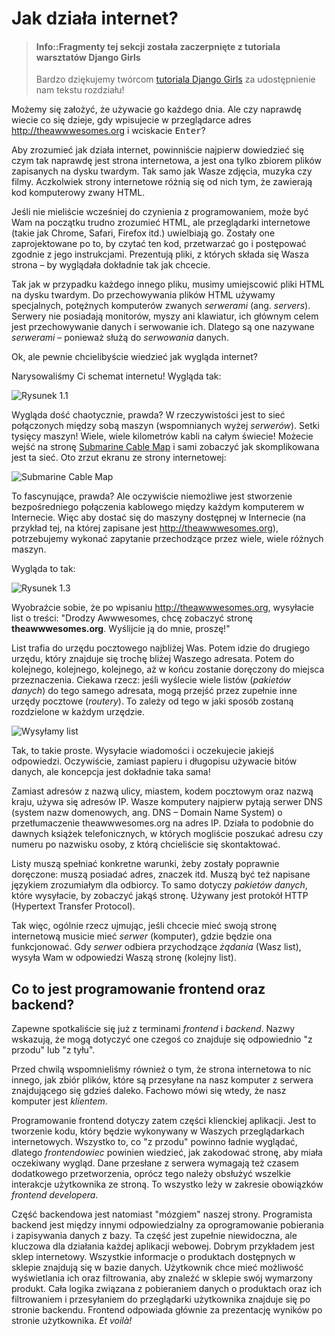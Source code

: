 # Jak działa internet?

> #### Info::Fragmenty tej sekcji została zaczerpnięte z tutoriala warsztatów Django Girls
>
> Bardzo dziękujemy twórcom [tutoriala Django Girls](http://tutorial.djangogirls.org/pl/) za udostępnienie nam tekstu rozdziału!

Możemy się założyć, że używacie go każdego dnia. Ale czy naprawdę wiecie co się dzieje, gdy wpisujecie w przeglądarce adres http://theawwwesomes.org i wciskacie <kbd>Enter</kbd>?

Aby zrozumieć jak działa internet, powinniście najpierw dowiedzieć się czym tak naprawdę jest strona internetowa, a jest ona tylko zbiorem plików zapisanych na dysku twardym. Tak samo jak Wasze zdjęcia, muzyka czy filmy. Aczkolwiek strony internetowe różnią się od nich tym, że zawierają kod komputerowy zwany HTML.

Jeśli nie mieliście wcześniej do czynienia z programowaniem, może być Wam na początku trudno zrozumieć HTML, ale przeglądarki internetowe (takie jak Chrome, Safari, Firefox itd.) uwielbiają go. Zostały one zaprojektowane po to, by czytać ten kod, przetwarzać go i postępować zgodnie z jego instrukcjami. Prezentują pliki, z których składa się Wasza strona – by wyglądała dokładnie tak jak chcecie.

Tak jak w przypadku każdego innego pliku, musimy umiejscowić pliki HTML na dysku twardym. Do przechowywania plików HTML używamy specjalnych, potężnych komputerów zwanych <i>serwerami</i> (ang. <i>servers</i>). Serwery nie posiadają monitorów, myszy ani klawiatur, ich głównym celem jest przechowywanie danych i serwowanie ich. Dlatego są one nazywane <i>serwerami</i> – ponieważ służą do *serwowania* danych.

Ok, ale pewnie chcielibyście wiedzieć jak wygląda internet?

Narysowaliśmy Ci schemat internetu! Wygląda tak:

![Rysunek 1.1][1]

 [1]: /images/img1-2.png

Wygląda dość chaotycznie, prawda? W rzeczywistości jest to sieć połączonych między sobą maszyn (wspomnianych wyżej <i>serwerów</i>). Setki tysięcy maszyn! Wiele, wiele kilometrów kabli na całym świecie! Możecie wejść na stronę [Submarine Cable Map](http://submarinecablemap.com) i sami zobaczyć jak skomplikowana jest ta sieć. Oto zrzut ekranu ze strony internetowej:

![Submarine Cable Map][2]

 [2]: /images/submarine-map.png

To fascynujące, prawda? Ale oczywiście niemożliwe jest stworzenie bezpośredniego połączenia kablowego między każdym komputerem w Internecie. Więc aby dostać się do maszyny dostępnej w Internecie (na przykład tej, na której zapisane jest http://theawwwesomes.org), potrzebujemy wykonać zapytanie przechodzące przez wiele, wiele różnych maszyn.

Wygląda to tak:

![Rysunek 1.3][3]

 [3]: /images/img1-3.png

Wyobraźcie sobie, że po wpisaniu http://theawwwesomes.org, wysyłacie list o treści: "Drodzy Awwwesomes, chcę zobaczyć stronę <b>theawwwesomes.org</b>. Wyślijcie ją do mnie, proszę!"

List trafia do urzędu pocztowego najbliżej Was. Potem idzie do drugiego urzędu, który znajduje się trochę bliżej Waszego adresata. Potem do kolejnego, kolejnego, kolejnego, aż w końcu zostanie doręczony do miejsca przeznaczenia. Ciekawa rzecz: jeśli wyślecie wiele listów (<i>pakietów danych</i>) do tego samego adresata, mogą przejść przez zupełnie inne urzędy pocztowe (<i>routery</i>). To zależy od tego w jaki sposób zostaną rozdzielone w każdym urzędzie.

![Wysyłamy list][4]

 [4]: /images/img1-4.png

Tak, to takie proste. Wysyłacie wiadomości i oczekujecie jakiejś odpowiedzi. Oczywiście, zamiast papieru i długopisu używacie bitów danych, ale koncepcja jest dokładnie taka sama!

Zamiast adresów z nazwą ulicy, miastem, kodem pocztowym oraz nazwą kraju, używa się adresów IP. Wasze komputery najpierw pytają serwer DNS (system nazw domenowych, ang. DNS &ndash; Domain Name System) o przetłumaczenie theawwwesomes.org na adres IP. Działa to podobnie do dawnych książek telefonicznych, w których mogliście poszukać adresu czy numeru po nazwisku osoby, z którą chcieliście się skontaktować.

Listy muszą spełniać konkretne warunki, żeby zostały poprawnie doręczone: muszą posiadać adres, znaczek itd. Muszą być też napisane językiem zrozumiałym dla odbiorcy. To samo dotyczy <i>pakietów danych</i>, które wysyłacie, by zobaczyć jakąś stronę. Używany jest protokół HTTP (Hypertext Transfer Protocol).

Tak więc, ogólnie rzecz ujmując, jeśli chcecie mieć swoją stronę internetową musicie mieć <i>serwer</i> (komputer), gdzie będzie ona funkcjonować. Gdy <i>serwer</i> odbiera przychodzące <i>żądania</i> (Wasz list), wysyła Wam w odpowiedzi Waszą stronę (kolejny list).

## Co to jest programowanie frontend oraz backend?

Zapewne spotkaliście się już z terminami <i>frontend</i> i <i>backend</i>. Nazwy wskazują, że mogą dotyczyć one czegoś co znajduje się odpowiednio "z przodu" lub "z tyłu".

Przed chwilą wspomnieliśmy również o tym, że strona internetowa to nic innego, jak zbiór plików, które są przesyłane na nasz komputer z serwera znajdującego się gdzieś daleko. Fachowo mówi się wtedy, że nasz komputer jest <i>klientem</i>.

Programowanie frontend dotyczy zatem części klienckiej aplikacji. Jest to tworzenie kodu, który będzie wykonywany w Waszych przeglądarkach internetowych. Wszystko to, co "z przodu" powinno ładnie wyglądać, dlatego <i>frontendowiec</i> powinien wiedzieć, jak zakodować stronę, aby miała oczekiwany wygląd. Dane przesłane z serwera wymagają też czasem dodatkowego przetworzenia, oprócz tego należy obsłużyć wszelkie interakcje użytkownika ze stroną. To wszystko leży w zakresie obowiązków <i>frontend developera</i>.

Część backendowa jest natomiast "mózgiem" naszej strony. Programista backend jest między innymi odpowiedzialny za oprogramowanie pobierania i zapisywania danych z bazy. Ta część jest zupełnie niewidoczna, ale kluczowa dla działania każdej aplikacji webowej. Dobrym przykładem jest sklep internetowy. Wszystkie informacje o produktach dostępnych w sklepie znajdują się w bazie danych. Użytkownik chce mieć możliwość wyświetlania ich oraz filtrowania, aby znaleźć w sklepie swój wymarzony produkt. Cała logika związana z pobieraniem danych o produktach oraz ich filtrowaniem i przesyłaniem do przeglądarki użytkownika znajduje się po stronie backendu. Frontend odpowiada głównie za prezentację wyników po stronie użytkownika. <i>Et voilà!</i>
